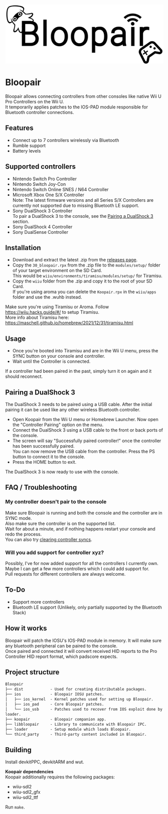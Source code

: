 ![Banner](Bloopair.png?raw=true)
# Bloopair
Bloopair allows connecting controllers from other consoles like native Wii U Pro Controllers on the Wii U.  
It temporarily applies patches to the IOS-PAD module responsible for Bluetooth controller connections.

## Features
- Connect up to 7 controllers wirelessly via Bluetooth
- Rumble support
- Battery levels

## Supported controllers
- Nintendo Switch Pro Controller
- Nintendo Switch Joy-Con
- Nintendo Switch Online SNES / N64 Controller
- Microsoft Xbox One S/X Controller  
Note: The latest firmware versions and all Series S/X Controllers are currently not supported due to missing Bluetooth LE support.
- Sony DualShock 3 Controller  
To pair a DualShock 3 to the console, see the [Pairing a DualShock 3](#pairing-a-dualshock-3) section.
- Sony DualShock 4 Controller
- Sony DualSense Controller

## Installation
- Download and extract the latest .zip from the [releases page](https://github.com/GaryOderNichts/Bloopair/releases).
- Copy the `30_bloopair.rpx` from the .zip file to the `modules/setup/` folder of your target environment on the SD Card.  
  This would be `wiiu/environments/tiramisu/modules/setup/` for Tiramisu.
- Copy the `wiiu` folder from the .zip and copy it to the root of your SD Card.  
  If you're using aroma you can delete the `Koopair.rpx` in the `wiiu/apps` folder and use the .wuhb instead.

Make sure you're using Tiramisu or Aroma. Follow https://wiiu.hacks.guide/#/ to setup Tiramisu.  
More info about Tiramisu here: https://maschell.github.io/homebrew/2021/12/31/tiramisu.html

## Usage
- Once you're booted into Tiramisu and are in the Wii U menu, press the SYNC button on your console and controller.
- Wait until the Controller is connected.

If a controller had been paired in the past, simply turn it on again and it should reconnect.

## Pairing a DualShock 3
The DualShock 3 needs to be paired using a USB cable. After the initial pairing it can be used like any other wireless Bluetooth controller.  
- Open Koopair from the Wii U menu or Homebrew Launcher. Now open the "Controller Pairing" option on the menu.
- Connect the DualShock 3 using a USB cable to the front or back ports of the console.
- The screen will say "Successfully paired controller!" once the controller has been successfully paired.  
You can now remove the USB cable from the controller. Press the PS button to connect it to the console.
- Press the HOME button to exit.

The DualShock 3 is now ready to use with the console.

## FAQ / Troubleshooting

### My controller doesn't pair to the console
Make sure Bloopair is running and both the console and the controller are in SYNC mode.  
Also make sure the controller is on the supported list.  
Wait for about a minute, and if nothing happens restart your console and redo the process.  
You can also try [clearing controller syncs](https://en-americas-support.nintendo.com/app/answers/detail/a_id/1705/~/how-to-clear-all-syncs).

### Will you add support for controller xyz?
Possibly, I've for now added support for all the controllers I currently own. Maybe I can get a few more controllers which I could add support for.  
Pull requests for different controllers are always welcome.

## To-Do
- Support more controllers
- Bluetooth LE support (Unlikely, only partially supported by the Bluetooth Stack)

## How it works
Bloopair will patch the IOSU's IOS-PAD module in memory. It will make sure any bluetooth peripheral can be paired to the console.  
Once paired and connected it will convert received HID reports to the Pro Controller HID report format, which padscore expects.

## Project structure
```
Bloopair
├── dist            - Used for creating distributable packages.
├── ios             - Bloopair IOSU patches.
│   ├── ios_kernel  - Kernel patches used for setting up Bloopair.
│   ├── ios_pad     - Core Bloopair patches.
│   └── ios_usb     - Patches used to recover from IOS exploit done by loader.
├── koopair         - Bloopair companion app.
├── libbloopair     - Library to communicate with Bloopair IPC.
├── loader          - Setup module which loads Bloopair.
└── third_party     - Third-party content included in Bloopair.
```

## Building
Install devkitPPC, devkitARM and wut.

**Koopair dependencies**  
Koopair additionally requires the following packages:
- wiiu-sdl2
- wiiu-sdl2_gfx
- wiiu-sdl2_ttf

Run `make`.
